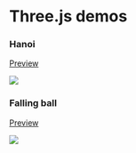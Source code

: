 # Three.js demos

### Hanoi
[Preview](http://zhang2333.github.io/js-playthings/threejs/hanoi.html)

![](https://github.com/zhang2333/js-playthings/threejs/screenshots/hanoi.jpg)

### Falling ball
[Preview](http://zhang2333.github.io/js-playthings/threejs/falling-ball.html)

![](https://github.com/zhang2333/js-playthings/threejs/screenshots/falling-ball.jpg)
